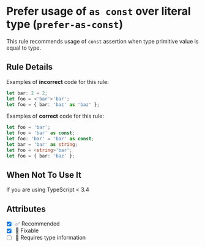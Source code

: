 # Prefer usage of `as const` over literal type (`prefer-as-const`)

This rule recommends usage of `const` assertion when type primitive value is equal to type.

## Rule Details

Examples of **incorrect** code for this rule:

```ts
let bar: 2 = 2;
let foo = <'bar'>'bar';
let foo = { bar: 'baz' as 'baz' };
```

Examples of **correct** code for this rule:

```ts
let foo = 'bar';
let foo = 'bar' as const;
let foo: 'bar' = 'bar' as const;
let bar = 'bar' as string;
let foo = <string>'bar';
let foo = { bar: 'baz' };
```

## When Not To Use It

If you are using TypeScript < 3.4

## Attributes

- [x] ✅ Recommended
- [x] 🔧 Fixable
- [ ] 💭 Requires type information
